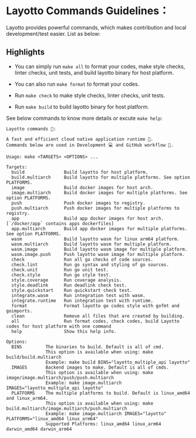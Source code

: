 # Layotto Commands Guidelines：

Layotto provides powerful commands, which makes contribution and local development/test easier. List as below:


## Highlights

+ You can simply run `make all` to format your codes, make style checks, linter checks, unit tests, and build layotto binary for host platform.

+ You can also run `make format` to format your codes. 

+ Run `make check` to make style checks, linter checks, unit tests.

+ Run `make build` to build layotto binary for host platform. 

See below commands to know more details or excute `make help`:

```
Layotto commands 👀: 

A fast and efficient cloud native application runtime 🚀.
Commands below are used in Development 💻 and GitHub workflow 🌊.

Usage: make <TARGETS> <OPTIONS> ...

Targets:
  build               Build layotto for host platform.
  build.multiarch     Build layotto for multiple platforms. See option PLATFORMS.
  image               Build docker images for host arch.
  image.multiarch     Build docker images for multiple platforms. See option PLATFORMS.
  push                Push docker images to registry.
  push.multiarch      Push docker images for multiple platforms to registry.
  app                 Build app docker images for host arch. [`/docker/app` contains apps dockerfiles]
  app.multiarch       Build app docker images for multiple platforms. See option PLATFORMS.
  wasm                Build layotto wasm for linux arm64 platform.
  wasm.multiarch      Build layotto wasm for multiple platform.
  wasm.image          Build layotto wasm image for multiple platform.
  wasm.image.push     Push layotto wasm image for multiple platform.
  check               Run all go checks of code sources.
  check.lint          Run go syntax and styling of go sources.
  check.unit          Run go unit test.
  check.style         Run go style test.
  style.coverage      Run coverage analysis.
  style.deadlink      Run deadlink check test.
  style.quickstart    Run quickstart check test.
  integrate.wasm      Run integration test with wasm.
  integrate.runtime   Run integration test with runtime.
  format              Format layotto go codes style with gofmt and goimports.
  clean               Remove all files that are created by building.
  all                 Run format codes, check codes, build Layotto codes for host platform with one command
  help                Show this help info.

Options:
  BINS         The binaries to build. Default is all of cmd.
               This option is available when using: make build/build.multiarch
               Example: make build BINS="layotto_multiple_api layotto"
  IMAGES       Backend images to make. Default is all of cmds.
               This option is available when using: make image/image.multiarch/push/push.multiarch
               Example: make image.multiarch IMAGES="layotto_multiple_api layotto"
  PLATFORMS    The multiple platforms to build. Default is linux_amd64 and linux_arm64.
               This option is available when using: make build.multiarch/image.multiarch/push.multiarch
               Example: make image.multiarch IMAGES="layotto" PLATFORMS="linux_amd64 linux_arm64"
               Supported Platforms: linux_amd64 linux_arm64 darwin_amd64 darwin_arm64
```